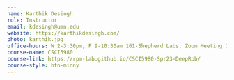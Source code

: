 ```yaml
---
name: Karthik Desingh
role: Instructor
email: kdesingh@umn.edu
website: https://karthikdesingh.com/
photo: karthik.jpg
office-hours: W 2-3:30pm, F 9-10:30am 161-Shepherd Labs, Zoom Meeting ID: 942 1850 7156
course-name: CSCI5980
course-link: https://rpm-lab.github.io/CSCI5980-Spr23-DeepRob/
course-style: btn-minny
---
```


